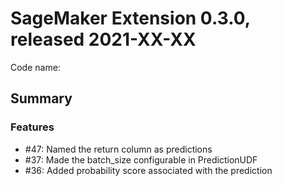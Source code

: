# SageMaker Extension 0.3.0, released 2021-XX-XX

Code name:  

## Summary


### Features

  - #47: Named the return column as predictions
  - #37: Made the batch_size configurable in PredictionUDF
  - #36: Added probability score associated with the prediction






  
    
